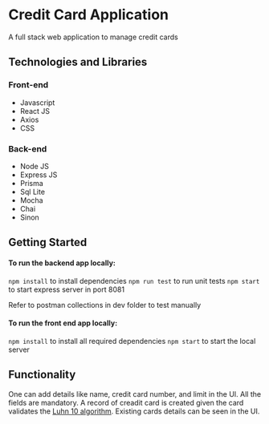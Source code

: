# Credit Card Application
A full stack web application to manage credit cards


## Technologies and Libraries

### Front-end 
- Javascript
- React JS
- Axios
- CSS

### Back-end

- Node JS
- Express JS
- Prisma
- Sql Lite
- Mocha
- Chai
- Sinon

##  Getting Started

#### To run the backend app locally:
`npm install` to install dependencies
`npm run test` to run unit tests
`npm start` to start express server in port 8081


Refer to postman collections in dev folder to test manually

#### To run the front end app locally:

`npm install` to install all required dependencies
`npm start` to start the local server

## Functionality 

One can add details like name, credit card number, and limit in the UI. All the fields are mandatory. A record of creadit card is created given the card validates the [Luhn 10 algorithm](https://en.wikipedia.org/wiki/Luhn_algorithm). Existing cards details can be seen in the UI. 


